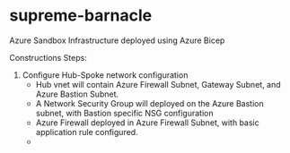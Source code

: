 # supreme-barnacle
Azure Sandbox Infrastructure deployed using Azure Bicep

Constructions Steps:
1. Configure Hub-Spoke network configuration
   - Hub vnet will contain Azure Firewall Subnet, Gateway Subnet, and Azure Bastion Subnet.
   - A Network Security Group will deployed on the Azure Bastion subnet, with Bastion specific NSG configuration
   - Azure Firewall deployed in Azure Firewall Subnet, with basic application rule configured. 
   - 